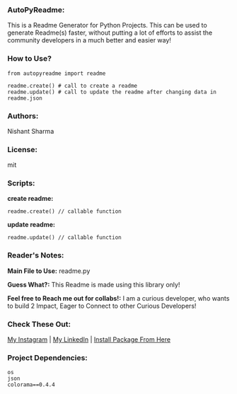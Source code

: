 ### AutoPyReadme:

This is a Readme Generator for Python Projects. This can be used to generate Readme(s) faster, without putting a lot of efforts to assist the community developers in a much better and easier way!


### How to Use?

	from autopyreadme import readme

	readme.create() # call to create a readme
	readme.update() # call to update the readme after changing data in readme.json


### Authors:

Nishant Sharma

### License:

mit

### Scripts:

**create readme:**

	readme.create() // callable function


**update readme:**

	readme.update() // callable function


### Reader's Notes:

**Main File to Use:**  readme.py

**Guess What?:**  This Readme is made using this library only!

**Feel free to Reach me out for collabs!:**  I am a curious developer, who wants to build 2 Impact, Eager to Connect to other Curious Developers!


### Check These Out:

[My Instagram](https://www.instagram.com/_nishan.t/) | [My LinkedIn](https://www.linkedin.com/in/nishantsh20/) | [Install Package From Here](https://pypi.org/project/autopyreadme/0.0.2/)

### Project Dependencies:

	os
	json
	colorama==0.4.4
